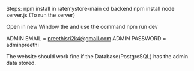 Steps:
npm install in ratemystore-main
cd backend
npm install
node server.js (To run the server)

Open in new Window the and use the command
npm run dev

ADMIN EMAIL = preethisri2k4@gmail.com
ADMIN PASSWORD = adminpreethi

The website should work fine if the Database(PostgreSQL) has the admin data stored.
